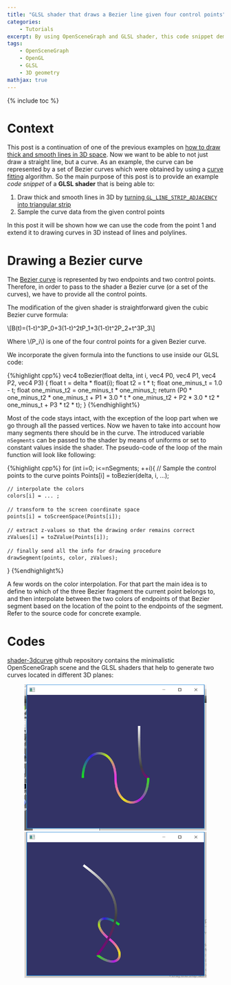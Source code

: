 ```yaml
---
title: "GLSL shader that draws a Bezier line given four control points"
categories: 
    - Tutorials
excerpt: By using OpenSceneGraph and GLSL shader, this code snippet demonstrates how to draw a Bezier line from the given control points. It works as well in 3D space and is well suited for applications such as curve drawing and fitting.
tags: 
    - OpenSceneGraph 
    - OpenGL
    - GLSL
    - 3D geometry
mathjax: true
---
```


{% include toc %}

# Context

This post is a continuation of one of the previous examples on [how to draw thick and smooth lines in 3D space](http://vicrucann.github.io/tutorials/osg-shader-3dlines/). Now we want to be able to not just draw a straight line, but a curve. As an example, the curve can be represented by a set of Bezier curves which were obtained by using a [curve fitting](http://vicrucann.github.io/blog/curve-fitting-c++/) algorithm. So the main purpose of this post is to provide an example *code snippet* of a **GLSL shader** that is being able to:

1. Draw thick and smooth lines in 3D by [turning `GL_LINE_STRIP_ADJACENCY` into triangular strip](http://vicrucann.github.io/tutorials/osg-shader-3dlines/)
2. Sample the curve data from the given control points

In this post it will be shown how we can use the code from the point 1 and extend it to drawing curves in 3D instead of lines and polylines.

# Drawing a Bezier curve

The [Bezier curve](https://en.wikipedia.org/wiki/B%C3%A9zier_curve) is represented by two endpoints and two control points. Therefore, in order to pass to the shader a Bezier curve (or a set of the curves), we have to provide all the control points. 

The modification of the given shader is straightforward given the cubic Bezier curve formula:

\\[B(t)=(1-t)^3P_0+3(1-t)^2tP_1+3(1-t)t^2P_2+t^3P_3\\]

Where \\(P_i\\) is one of the four control points for a given Bezier curve.

We incorporate the given formula into the functions to use inside our GLSL code:

{%highlight cpp%}
vec4 toBezier(float delta, int i, vec4 P0, vec4 P1, vec4 P2, vec4 P3)
{
    float t = delta * float(i);
    float t2 = t * t;
    float one_minus_t = 1.0 - t;
    float one_minus_t2 = one_minus_t * one_minus_t;
    return (P0 * one_minus_t2 * one_minus_t + P1 * 3.0 * t * one_minus_t2 + P2 * 3.0 * t2 * one_minus_t + P3 * t2 * t);
}
{%endhighlight%}

Most of the code stays intact, with the exception of the loop part when we go through all the passed vertices. Now we haven to take into account how many segments there should be in the curve. The introduced variable `nSegments` can be passed to the shader by means of uniforms or set to constant values inside the shader. The pseudo-code of the loop of the main function will look like following:

{%highlight cpp%}
for (int i=0; i<=nSegments; ++i){
    // Sample the control points to the curve points
    Points[i] = toBezier(delta, i, ...);

    // interpolate the colors
    colors[i] = ... ;

    // transform to the screen coordinate space
    points[i] = toScreenSpace(Points[i]);

    // extract z-values so that the drawing order remains correct
    zValues[i] = toZValue(Points[i]); 

    // finally send all the info for drawing procedure
    drawSegment(points, color, zValues);
}
{%endhighlight%}

A few words on the color interpolation. For that part the main idea is to define to which  of the three Bezier fragment the current point belongs to, and then interpolate between the two colors of endpoints of that Bezier segment based on the location of the point to the endpoints of the segment. Refer to the source code for concrete example. 

# Codes

[shader-3dcurve](https://github.com/vicrucann/shader-3dcurve) github repository contains the minimalistic OpenSceneGraph scene and the GLSL shaders that help to generate two curves located in different 3D planes: 

<figure class="half">
    <img src="/assets/images/osg-shader-3dlines/curve-1.png" alt="image">
    <img src="/assets/images/osg-shader-3dlines/curve-2.png" alt="image">
</figure>